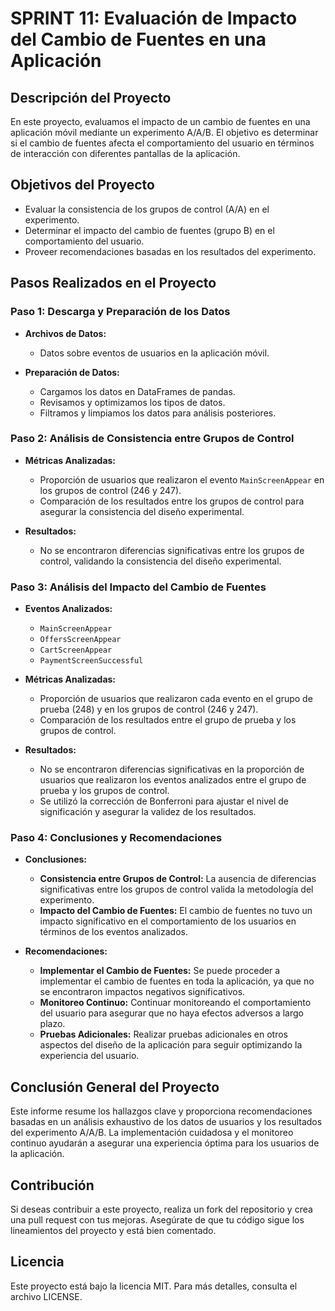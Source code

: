 # SPRINT 11: Evaluación de Impacto del Cambio de Fuentes en una Aplicación

## Descripción del Proyecto

En este proyecto, evaluamos el impacto de un cambio de fuentes en una aplicación móvil mediante un experimento A/A/B. El objetivo es determinar si el cambio de fuentes afecta el comportamiento del usuario en términos de interacción con diferentes pantallas de la aplicación.

## Objetivos del Proyecto

- Evaluar la consistencia de los grupos de control (A/A) en el experimento.
- Determinar el impacto del cambio de fuentes (grupo B) en el comportamiento del usuario.
- Proveer recomendaciones basadas en los resultados del experimento.

## Pasos Realizados en el Proyecto

### Paso 1: Descarga y Preparación de los Datos

- **Archivos de Datos:**
  - Datos sobre eventos de usuarios en la aplicación móvil.
  
- **Preparación de Datos:**
  - Cargamos los datos en DataFrames de pandas.
  - Revisamos y optimizamos los tipos de datos.
  - Filtramos y limpiamos los datos para análisis posteriores.

### Paso 2: Análisis de Consistencia entre Grupos de Control

- **Métricas Analizadas:**
  - Proporción de usuarios que realizaron el evento `MainScreenAppear` en los grupos de control (246 y 247).
  - Comparación de los resultados entre los grupos de control para asegurar la consistencia del diseño experimental.

- **Resultados:**
  - No se encontraron diferencias significativas entre los grupos de control, validando la consistencia del diseño experimental.

### Paso 3: Análisis del Impacto del Cambio de Fuentes

- **Eventos Analizados:**
  - `MainScreenAppear`
  - `OffersScreenAppear`
  - `CartScreenAppear`
  - `PaymentScreenSuccessful`

- **Métricas Analizadas:**
  - Proporción de usuarios que realizaron cada evento en el grupo de prueba (248) y en los grupos de control (246 y 247).
  - Comparación de los resultados entre el grupo de prueba y los grupos de control.

- **Resultados:**
  - No se encontraron diferencias significativas en la proporción de usuarios que realizaron los eventos analizados entre el grupo de prueba y los grupos de control.
  - Se utilizó la corrección de Bonferroni para ajustar el nivel de significación y asegurar la validez de los resultados.

### Paso 4: Conclusiones y Recomendaciones

- **Conclusiones:**
  - **Consistencia entre Grupos de Control:** La ausencia de diferencias significativas entre los grupos de control valida la metodología del experimento.
  - **Impacto del Cambio de Fuentes:** El cambio de fuentes no tuvo un impacto significativo en el comportamiento de los usuarios en términos de los eventos analizados.

- **Recomendaciones:**
  - **Implementar el Cambio de Fuentes:** Se puede proceder a implementar el cambio de fuentes en toda la aplicación, ya que no se encontraron impactos negativos significativos.
  - **Monitoreo Continuo:** Continuar monitoreando el comportamiento del usuario para asegurar que no haya efectos adversos a largo plazo.
  - **Pruebas Adicionales:** Realizar pruebas adicionales en otros aspectos del diseño de la aplicación para seguir optimizando la experiencia del usuario.

## Conclusión General del Proyecto

Este informe resume los hallazgos clave y proporciona recomendaciones basadas en un análisis exhaustivo de los datos de usuarios y los resultados del experimento A/A/B. La implementación cuidadosa y el monitoreo continuo ayudarán a asegurar una experiencia óptima para los usuarios de la aplicación.

## Contribución

Si deseas contribuir a este proyecto, realiza un fork del repositorio y crea una pull request con tus mejoras. Asegúrate de que tu código sigue los lineamientos del proyecto y está bien comentado.

## Licencia

Este proyecto está bajo la licencia MIT. Para más detalles, consulta el archivo LICENSE.
